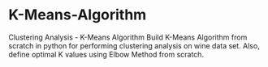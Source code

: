 # K-Means-Algorithm
Clustering Analysis - K-Means Algorithm
Build K-Means Algorithm from scratch in python for performing clustering analysis on wine data set. 
Also, define optimal K values using Elbow Method from scratch. 
